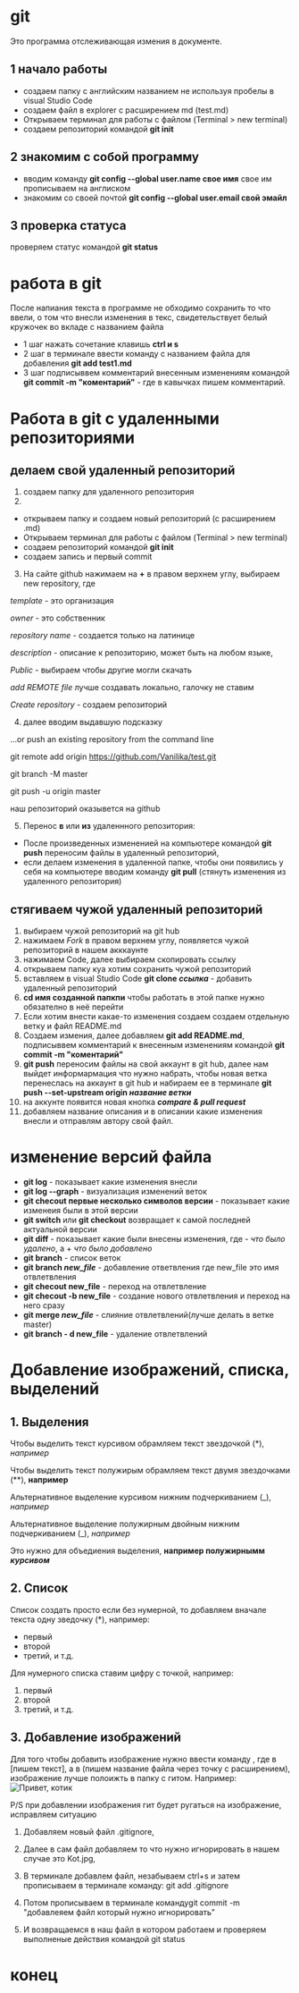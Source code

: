 # git

Это программа отслеживающая измения в документе.

## 1 начало работы
* создаем папку с английским названием не используя пробелы в visual Studio Code 
* создаем файл в explorer с расширением md (test.md)
* Открываем терминал для работы с файлом (Terminal > new terminal)
* создаем репозиторий командой **git init**
## 2 знакомим с собой программу
* вводим команду **git config --global user.name свое имя** свое им прописываем на англиском
* знакомим со своей почтой **git config --global user.email свой эмайл**
## 3 проверка статуса 
проверяем статус командой **git status**

# работа в git
После напиания текста в программе не обходимо сохранить то что ввели, о том что внесли изменения в текс, свидетельствует белый кружочек во вкладе с названием файла 
* 1 шаг
нажать сочетание клавишь **ctrl и s**
* 2 шаг
в терминале ввести команду с названием файла для добавления **git add test1.md**
* 3 шаг
подписыввем комментарий внесенным изменениям командой
**git commit -m "коментарий"** - где в кавычках пишем комментарий.

# Работа в git c удаленными репозиториями
## делаем свой удаленный репозиторий
 
1. создаем папку для удаленного репозитория
2. 
* открываем папку и создаем новый репозиторий (с расширением .md)
 * Открываем терминал для работы с файлом (Terminal > new terminal)
* создаем репозиторий командой **git init**
* создаем запись и первый commit
3.  На сайте github нажимаем на **+** в правом верхнем углу, выбираем new repository, где

 *template* - это организация

 *owner* - это собственник

 *repository name* - создается только на латинице

 *description* - описание к репозиторию, может быть на любом языке, 

 *Public* - выбираем чтобы другие могли скачать

 *add REMOTE file* лучше создавать локально, галочку не ставим

 *Create repository* - создаем репозиторий

4. далее вводим выдавшую подсказку 

 …or push an existing repository from the command line

git remote add origin https://github.com/Vanilika/test.git

git branch -M master

git push -u origin master

наш репозиторий оказывется на github

5. Перенос **в** или **из** удаленнного репозитория:
* После произведенных измененией на компьютере командой **git push** переносим файлы в удаленный репозиторий, 
* если делаем изменения в удаленной папке, чтобы они появились у себя на компьютере вводим команду **git pull** (стянуть изменения из удаленного репозитория)

## стягиваем чужой удаленный репозиторий
1. выбираем чужой репозиторий на git hub
2. нажимаем *Fork* в правом верхнем углу, появляется чужой репозиторий в нашем акккаунте 
3. нажимаем Code, далее выбираем скопировать ссылку
4. открываем папку куа хотим сохранить чужой репозиторий
5. вставляем в visual Studio Code
**git clone _ccылка_** - добавить удаленный репозиторий 
6. **cd имя созданной папкпи** чтобы работать в этой папке нужно обязателно в неё перейти
7. Если хотим внести какае-то изменения создаем создаем отдельную ветку и файл README.md
8. Создаем измения, далее добавляем **git add README.md**, подписыввем комментарий к внесенным изменениям командой **git commit -m "коментарий"**
9. **git push** переносим файлы на свой аккаунт в git hub, далее нам выйдет информармация что нужно набрать, чтобы новая ветка перенеслась на аккаунт в git hub и набираем ее в терминале
**git push --set-upstream origin _название ветки_**
10. на аккунте появится новая кнопка **_compare & pull request_**
11. добавляем название описания и в описании какие изменения внесли и отправлям автору свой файл. 


# изменение версий файла
* **git log** - показывает какие изменения внесли
* **git log --graph** - визуализация изменений веток
* **git checout первые несколько символов версии** - показывает какие изменеия были в этой версии
* **git switch** или **git checkout** возвращает к самой последней актуальной версии
* **git diff** - показывает какие были внесены изменения, где - *что было удалено*, а + *что было добавлено*
* **git branch** - список веток
* **git branch _new_file_** - добавление ответвления где new_file это имя отвлетвления
* **git checout new_file** - переход на отвлетвление
* **git checout -b new_file** - создание нового отвлетвления и переход на него сразу
* **git merge _new_file_**  - слияние отвлетвлений(лучше делать в ветке master)
* **git branch - d new_file** - удаление отвлетвлений

# Добавление изображений, списка, выделений

## 1. Выделения

Чтобы выделить текст курсивом обрамляем текст звездочкой (*), *например*

Чтобы выделить текст полужирым обрамляем текст двумя звездочками (**), **например**

Альтернативное выделение курсивом нижним подчеркиванием (_), _например_

Альтернативное выделение полужирным двойным нижним подчеркиванием (_), _например_

Это нужно для объедиения выделения, __например полужирнымм *курсивом*__

## 2. Список

Список создать просто если без нумерной, то добавляем вначале текста одну зведочку (*), например:
* первый 
* второй
* третий, и т.д.

Для нумерного списка ставим цифру с точкой, например:
1. первый
2. второй
3. третий, и т.д.

## 3. Добавление изображений

Для того чтобы добавить изображение нужно ввести команду ![](), где в [пишем текст], а в (пишем название файла через точку с расширением), изображение лучше полоижть в папку с гитом. Например:
![Привет, котик](Kot.jpg)

P/S при добавлении изображения гит будет ругаться на изображение, исправляем ситуацию 
1. Добавляем новый файл .gitignore, 
2. Далее в сам файл добавляем то что нужно игнорировать в нашем случае это Kot.jpg, 

3. В терминале добавлем файл, незабываем ctrl+s
и затем прописываем в терминале команду:
 git add .gitignore

4. Потом прописываем в терминале командуgit commit -m "добавлеяем файл который нужно игнорировать"

5. И  возвращаемся в наш файл в котором работаем и проверяем выполненые действия командой git status


# конец 